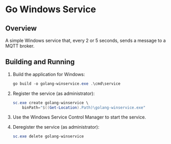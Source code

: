 # Go Windows Service

## Overview

A simple Windows service that, every 2 or 5 seconds, sends a message to a MQTT broker.

## Building and Running

1. Build the application for Windows:

    ```Powershell
    go build -o golang-winservice.exe .\cmd\service
    ```

1. Register the service (as administrator):

    ```Powershell
    sc.exe create golang-winservice \
        binPath="$((Get-Location).Path)\golang-winservice.exe"
    ```

1. Use the Windows Service Control Manager to start the service.

1. Deregister the service (as administrator):

    ```Powershell
    sc.exe delete golang-winservice
    ```
